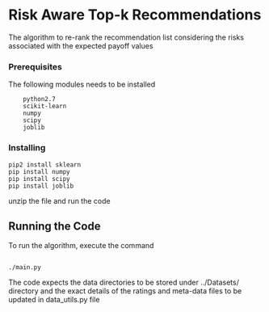 # Risk Aware Top-k Recommendations
The algorithm to re-rank the recommendation list considering the risks associated with the expected payoff values
### Prerequisites
The following modules needs to be installed

```
    python2.7
    scikit-learn
    numpy
    scipy
    joblib

```

### Installing
```
pip2 install sklearn
pip install numpy
pip install scipy
pip install joblib

```
unzip the file and run the code

## Running the Code

To run the algorithm, execute the command
```

./main.py

```
The code expects the data directories to be stored under ../Datasets/ directory and the exact details of the ratings and meta-data files to be updated in data_utils.py file

```


